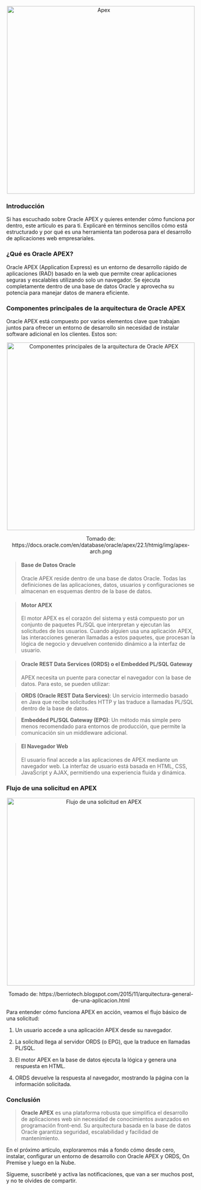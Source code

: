 <p style="text-align:center"> <img src="https://dev-to-uploads.s3.amazonaws.com/uploads/articles/zrpu8lxto1da47qot373.jpeg"  alt="Apex" style="width:500px;" /> </p>

### **Introducción**

Si has escuchado sobre Oracle APEX y quieres entender cómo funciona por dentro, este artículo es para ti. Explicaré en términos sencillos cómo está estructurado y por qué es una herramienta tan poderosa para el desarrollo de aplicaciones web empresariales.

### **¿Qué es Oracle APEX?**
Oracle APEX (Application Express) es un entorno de desarrollo rápido de aplicaciones (RAD) basado en la web que permite crear aplicaciones seguras y escalables utilizando solo un navegador. Se ejecuta completamente dentro de una base de datos Oracle y aprovecha su potencia para manejar datos de manera eficiente.

### **Componentes principales de la arquitectura de Oracle APEX**
Oracle APEX está compuesto por varios elementos clave que trabajan juntos para ofrecer un entorno de desarrollo sin necesidad de instalar software adicional en los clientes. Estos son:

<p style="text-align:center"> <img src="https://dev-to-uploads.s3.amazonaws.com/uploads/articles/b5rzrunl9l7cs8b2y9us.png" alt="Componentes principales de la arquitectura de Oracle APEX" style="width:500px;" /></p>

<p style="text-align:center"> Tomado de: https://docs.oracle.com/en/database/oracle/apex/22.1/htmig/img/apex-arch.png </p>

> #### Base de Datos Oracle
> Oracle APEX reside dentro de una base de datos Oracle. Todas las definiciones de las aplicaciones, datos, usuarios y configuraciones se almacenan en esquemas dentro de la base de datos.

> #### Motor APEX
> El motor APEX es el corazón del sistema y está compuesto por un conjunto de paquetes PL/SQL que interpretan y ejecutan las solicitudes de los usuarios. Cuando alguien usa una aplicación APEX, las interacciones generan llamadas a estos paquetes, que procesan la lógica de negocio y devuelven contenido dinámico a la interfaz de usuario.

> #### Oracle REST Data Services (ORDS) o el Embedded PL/SQL Gateway
> APEX necesita un puente para conectar el navegador con la base de datos. Para esto, se pueden utilizar:

> **ORDS (Oracle REST Data Services)**: Un servicio intermedio basado en Java que recibe solicitudes HTTP y las traduce a llamadas PL/SQL dentro de la base de datos.

> **Embedded PL/SQL Gateway (EPG)**: Un método más simple pero menos recomendado para entornos de producción, que permite la comunicación sin un middleware adicional.

> #### El Navegador Web
> El usuario final accede a las aplicaciones de APEX mediante un navegador web. La interfaz de usuario está basada en HTML, CSS, JavaScript y AJAX, permitiendo una experiencia fluida y dinámica.

### **Flujo de una solicitud en APEX**

<p style="text-align:center"> <img src="https://dev-to-uploads.s3.amazonaws.com/uploads/articles/urp3plqs75abyc0xndve.png" alt="Flujo de una solicitud en APEX" style="width:500px;"/> </p>

<p style="text-align:center"> Tomado de: https://berriotech.blogspot.com/2015/11/arquitectura-general-de-una-aplicacion.html </p>

Para entender cómo funciona APEX en acción, veamos el flujo básico de una solicitud:

1. Un usuario accede a una aplicación APEX desde su navegador.

2. La solicitud llega al servidor ORDS (o EPG), que la traduce en llamadas PL/SQL.

3. El motor APEX en la base de datos ejecuta la lógica y genera una respuesta en HTML.

4. ORDS devuelve la respuesta al navegador, mostrando la página con la información solicitada.

### **Conclusión**

>  **Oracle APEX** es una plataforma robusta que simplifica el desarrollo de aplicaciones web sin necesidad de conocimientos avanzados en programación front-end. Su arquitectura basada en la base de datos Oracle garantiza seguridad, escalabilidad y facilidad de mantenimiento.

En el próximo artículo, exploraremos más a fondo cómo desde cero, instalar, configurar un entorno de desarrollo con Oracle APEX y ORDS, On Premise y luego en la Nube.

Sígueme, suscribeté y activa las notificaciones, que van a ser muchos post, y no te olvides de compartir.

